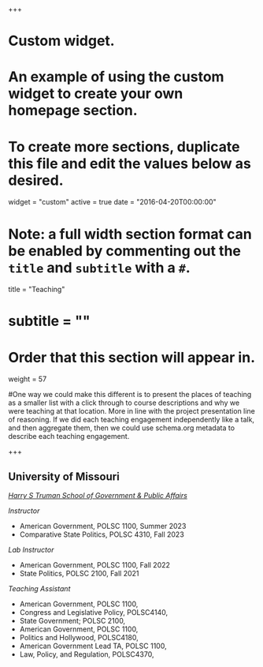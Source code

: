 +++
# Custom widget.
# An example of using the custom widget to create your own homepage section.
# To create more sections, duplicate this file and edit the values below as desired.
widget = "custom"
active = true
date = "2016-04-20T00:00:00"

# Note: a full width section format can be enabled by commenting out the `title` and `subtitle` with a `#`.
title = "Teaching"
# subtitle = ""


# Order that this section will appear in.
weight = 57

#One way we could make this different is to present the places of teaching as a smaller list with a click through to course descriptions and why we were teaching at that location. More in line with the project presentation line of reasoning. If we did each teaching engagement independently like a talk, and then aggregate them, then we could use schema.org metadata to describe each teaching engagement.

+++
<h2>University of Missouri</h2>

_[Harry S Truman School of Government & Public Affairs](https://politicalscience.missouri.edu)_

_Instructor_
+ American Government, POLSC 1100, Summer 2023
+ Comparative State Politics, POLSC 4310, Fall 2023

_Lab Instructor_
+ American Government, POLSC 1100, Fall 2022
+ State Politics, POLSC 2100, Fall 2021

_Teaching Assistant_
+ American Government, POLSC 1100, 
+ Congress and Legislative Policy, POLSC4140, 
+ State Government; POLSC 2100,
+ American Government, POLSC 1100,
+ Politics and Hollywood, POLSC4180,
+ American Government Lead TA, POLSC 1100,
+ Law, Policy, and Regulation, POLSC4370,
